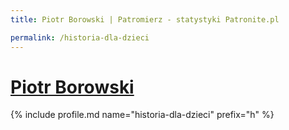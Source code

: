 ```yaml
---
title: Piotr Borowski | Patromierz - statystyki Patronite.pl

permalink: /historia-dla-dzieci
---
```


# [Piotr Borowski](https://patronite.pl/historia-dla-dzieci)

{% include profile.md name="historia-dla-dzieci" prefix="h" %}
